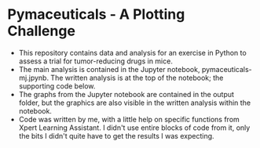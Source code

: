 # Pymaceuticals - A Plotting Challenge

- This repository contains data and analysis for an exercise in Python to assess a trial for tumor-reducing drugs in mice.
- The main analysis is contained in the Jupyter notebook, pymaceuticals-mj.jpynb. The written analysis is at the top of the notebook; the supporting code below.
- The graphs from the Jupyter notebook are contained in the output folder, but the graphics are also visible in the written analysis within the notebook.
- Code was written by me, with a little help on specific functions from Xpert Learning Assistant. I didn't use entire blocks of code from it, only the bits I didn't quite have to get the results I was expecting.
